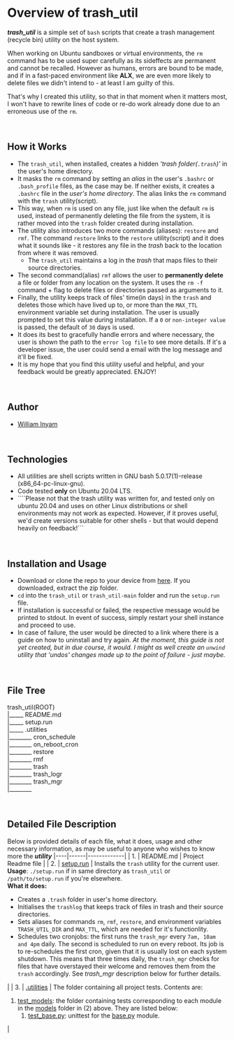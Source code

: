 # Overview of trash_util #

***trash_util*** is a simple set of `bash` scripts that create a trash management (recycle bin) utility on the host system.

When working on Ubuntu sandboxes or virtual environments, the `rm` command has to be used super carefully as its sideffects are permanent and cannot be recalled. However as humans, errors are bound to be made, and if in a fast-paced environment like **ALX**, we are even more likely to delete files we didn't intend to - at least I am guilty of this.

That's why I created this utility, so that in that moment when it matters most, I won't have to rewrite lines of code or re-do work already done due to an erroneous use of the `rm`.

<br/>

## How it Works ##
- The `trash_util`, when installed, creates a hidden *'trash folder(`.trash`)'* in the user's home directory.
- It masks the `rm` command by setting an *alias* in the user's `.bashrc` or `.bash_profile` files, as the case may be. If neither exists, it creates a `.bashrc` file in the *user's home directory*. The alias links the `rm` command with the `trash` utility(script).
- This way, when `rm` is used on any file, just like when the default `rm` is used, instead of permanently deleting the file from the system, it is rather moved into the `trash` folder created during installation.
- The utility also introduces two more commands (aliases): `restore` and `rmf`. The command `restore` links to the `restore` utility(script) and it does what it sounds like - it restores any file in the *trash* back to the location from where it was removed.
	- The `trash_util` maintains a log in the *trash* that maps files to their source directories.
- The second command(alias) `rmf` allows the user to **permanently delete** a file or folder from any location on the system. It uses the `rm -f` command + flag to delete files or directories passed as arguments to it.
- Finally, the utility keeps track of files' time(in days) in the `trash` and deletes those which have lived up to, or more than the `MAX_TTL` environment variable set during installation. The user is usually prompted to set this value during installation. If a `0` or `non-integer value` is passed, the default of `30` days is used.
- It does its best to gracefully handle errors and where necessary, the user is shown the path to the `error log file` to see more details. If it's a developer issue, the user could send a email with the log message and it'll be fixed.
- It is my hope that you find this utility useful and helpful, and your feedback would be greatly appreciated. ENJOY!

<br/>

## Author ##
- [William Inyam](https://github.com/thecypherzen/)

<br/>

## Technologies ##
- All utilities are shell scripts written in GNU bash 5.0.17(1)-release (x86_64-pc-linux-gnu).
- Code tested **only** on Ubuntu 20.04 LTS.
- ````Please not that the trash utility was written for, and tested only on ubuntu 20.04 and uses on other Linux distributions or shell environments may not work as expected. However, if it proves useful, we'd create versions suitable for other shells - but that would depend heavily on feedback!```

<br/>

## Installation and Usage ##
- Download or clone the repo to your device from [here](https://github.com/thecypherzen/trash_util). If you downloaded, extract the zip folder.
- `cd` into the `trash_util` or `trash_util-main` folder and run the `setup.run` file.
- If installation is successful or failed, the respective message would be printed to stdout. In event of success, simply restart your shell instance and proceed to use.
- In case of failure, the user would be directed to a link where there is a guide on how to uninstall and try again. *At the moment, this guide is not yet created, but in due course, it would. I might as well create an `unwind` utility that 'undos' changes made up to the point of failure - just maybe.*

<br/>

## File Tree ##
trash_util(ROOT) <br/>
|_____ README.md <br/>
|_____ setup.run <br/>
|_____ .utilities <br/>
		|________ cron_schedule <br/>
		|________ on_reboot_cron <br/>
		|________ restore <br/>
		|________ rmf <br/>
		|________ trash <br/>
		|________ trash_logr <br/>
		|________ trash_mgr <br/>
		|________ <hidden files> <br/>

<br/>

## Detailed File Description ##
Below is provided details of each file, what it does, usage and other necessary information, as may be useful to anyone who wishes to know more the ***utility***
|----|------|-------------|
| 1. | README.md | Project Readme file |
| 2. | [setup.run](https://github.com/thecypherzen/trash_util/blob/main/setup.run) | Installs the `trash` utility for the current user. </br> **Usage**: `./setup.run` if in same directory as `trash_util` or `/path/to/setup.run` if you're elsewhere. </br>**What it does:**<ul><li>Creates a `.trash` folder in user's home directory.</li><li>Initialises the `trashlog` that keeps track of files in trash and their source directories.</li><li>Sets aliases for commands `rm`, `rmf`, `restore`, and environment variables `TRASH_UTIL_DIR` and `MAX_TTL`, which are needed for it's functionlity.</li><li>Schedules two cronjobs: the first runs the `trash_mgr` every `7am, 10am and 4pm` daily. The second is scheduled to run on every reboot. Its job is to re-schedules the first cron, given that it is usually lost on each system shutdown. This means that three times daily, the `trash_mgr` checks for files that have overstayed their welcome and removes them from the `trash` accordingly. See *trash_mgr* description below for further details.</li></ul>|
| 3. | [.utilities](https://github.com/thecypherzen/alx-higher_level_programming/tree/main/tests) | The folder containing all project tests. Contents are: <ol><li>[test_models](https://github.com/thecypherzen/alx-higher_level_programming/tree/main/tests/test_models): the folder containing tests corresponding to each module in the [models](https://github.com/thecypherzen/alx-higher_level_programming/tree/main/0x0C-python-almost_a_circle/models) folder in (2) above. They are listed below:<ol><li>[test_base.py](https://github.com/thecypherzen/alx-higher_level_programming/tree/main/tests/test_models/test_base.py): unittest for the [base.py](https://github.com/thecypherzen/alx-higher_level_programming/blob/main/0x0C-python-almost_a_circle/models/base.py) module.</li></ol></li></ol>|
